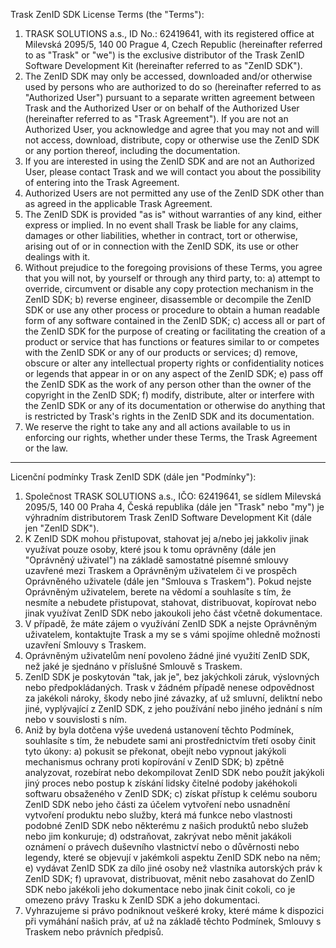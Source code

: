 Trask ZenID SDK License Terms (the "Terms"):
1.	TRASK SOLUTIONS a.s., ID No.: 62419641, with its registered office at Milevská 2095/5, 140 00 Prague 4, Czech Republic (hereinafter referred to as "Trask" or "we") is the exclusive distributor of the Trask ZenID Software Development Kit (hereinafter referred to as "ZenID SDK").
2.	The ZenID SDK may only be accessed, downloaded and/or otherwise used by persons who are authorized to do so (hereinafter referred to as "Authorized User") pursuant to a separate written agreement between Trask and the Authorized User or on behalf of the Authorized User (hereinafter referred to as "Trask Agreement"). If you are not an Authorized User, you acknowledge and agree that you may not and will not access, download, distribute, copy or otherwise use the ZenID SDK or any portion thereof, including the documentation.
3.	If you are interested in using the ZenID SDK and are not an Authorized User, please contact Trask and we will contact you about the possibility of entering into the Trask Agreement.
4.	Authorized Users are not permitted any use of the ZenID SDK other than as agreed in the applicable Trask Agreement.
5.	The ZenID SDK is provided "as is" without warranties of any kind, either express or implied. In no event shall Trask be liable for any claims, damages or other liabilities, whether in contract, tort or otherwise, arising out of or in connection with the ZenID SDK, its use or other dealings with it.
6.	Without prejudice to the foregoing provisions of these Terms, you agree that you will not, by yourself or through any third party, to:
a)	attempt to override, circumvent or disable any copy protection mechanism in the ZenID SDK;
b)	reverse engineer, disassemble or decompile the ZenID SDK or use any other process or procedure to obtain a human readable form of any software contained in the ZenID SDK;
c)	access all or part of the ZenID SDK for the purpose of creating or facilitating the creation of a product or service that has functions or features similar to or competes with the ZenID SDK or any of our products or services;
d)	remove, obscure or alter any intellectual property rights or confidentiality notices or legends that appear in or on any aspect of the ZenID SDK;
e)	pass off the ZenID SDK as the work of any person other than the owner of the copyright in the ZenID SDK;
f)	modify, distribute, alter or interfere with the ZenID SDK or any of its documentation or otherwise do anything that is restricted by Trask's rights in the ZenID SDK and its documentation.
7.	We reserve the right to take any and all actions available to us in enforcing our rights, whether under these Terms, the Trask Agreement or the law.

---------------------------------------------------------------------------------------------------------------------------------------------------------------------------------

Licenční podmínky Trask ZenID SDK (dále jen "Podmínky"):
1.	Společnost TRASK SOLUTIONS a.s., IČO: 62419641, se sídlem Milevská 2095/5, 140 00 Praha 4, Česká republika (dále jen "Trask" nebo "my") je výhradním distributorem Trask ZenID Software Development Kit (dále jen "ZenID SDK").
2.	K ZenID SDK mohou přistupovat, stahovat jej a/nebo jej jakkoliv jinak využívat pouze osoby, které jsou k tomu oprávněny (dále jen "Oprávněný uživatel") na základě samostatné písemné smlouvy uzavřené mezi Traskem a Oprávněným uživatelem či ve prospěch Oprávněného uživatele (dále jen "Smlouva s Traskem"). Pokud nejste Oprávněným uživatelem, berete na vědomí a souhlasíte s tím, že nesmíte a nebudete přistupovat, stahovat, distribuovat, kopírovat nebo jinak využívat ZenID SDK nebo jakoukoli jeho část včetně dokumentace.
3.	V případě, že máte zájem o využívání ZenID SDK a nejste Oprávněným uživatelem, kontaktujte Trask a my se s vámi spojíme ohledně možnosti uzavření Smlouvy s Traskem.
4.	Oprávněným uživatelům není povoleno žádné jiné využití ZenID SDK, než jaké je sjednáno v příslušné Smlouvě s Traskem.
5.	ZenID SDK je poskytován "tak, jak je", bez jakýchkoli záruk, výslovných nebo předpokládaných. Trask v žádném případě nenese odpovědnost za jakékoli nároky, škody nebo jiné závazky, ať už smluvní, deliktní nebo jiné, vyplývající z ZenID SDK, z jeho používání nebo jiného jednání s ním nebo v souvislosti s ním.
6.	Aniž by byla dotčena výše uvedená ustanovení těchto Podmínek, souhlasíte s tím, že nebudete sami ani prostřednictvím třetí osoby činit tyto úkony:
a)	pokusit se překonat, obejít nebo vypnout jakýkoli mechanismus ochrany proti kopírování v ZenID SDK;
b)	zpětně analyzovat, rozebírat nebo dekompilovat ZenID SDK nebo použít jakýkoli jiný proces nebo postup k získání lidsky čitelné podoby jakéhokoli softwaru obsaženého v ZenID SDK;
c)	získat přístup k celému souboru ZenID SDK nebo jeho části za účelem vytvoření nebo usnadnění vytvoření produktu nebo služby, která má funkce nebo vlastnosti podobné ZenID SDK nebo některému z našich produktů nebo služeb nebo jim konkuruje;
d)	odstraňovat, zakrývat nebo měnit jakákoli oznámení o právech duševního vlastnictví nebo o důvěrnosti nebo legendy, které se objevují v jakémkoli aspektu ZenID SDK nebo na něm;
e)	vydávat ZenID SDK za dílo jiné osoby než vlastníka autorských práv k ZenID SDK;
f)	upravovat, distribuovat, měnit nebo zasahovat do ZenID SDK nebo jakékoli jeho dokumentace nebo jinak činit cokoli, co je omezeno právy Trasku k ZenID SDK a jeho dokumentaci.
7.	Vyhrazujeme si právo podniknout veškeré kroky, které máme k dispozici při vymáhání našich práv, ať už na základě těchto Podmínek, Smlouvy s Traskem nebo právních předpisů.
